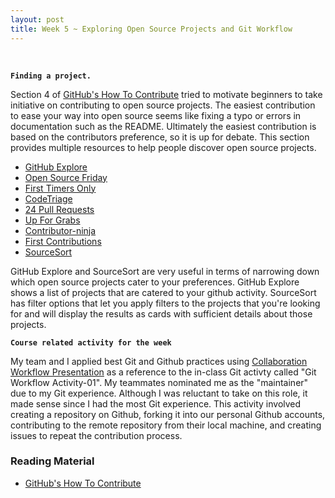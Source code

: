 ```yaml
---
layout: post
title: Week 5 ~ Exploring Open Source Projects and Git Workflow
---
```

<br>

**`Finding a project.`**  

Section 4 of [GitHub's How To Contribute](https://opensource.guide/how-to-contribute/#finding-a-project-to-contribute-to) tried to motivate beginners to take initiative on contributing to open source projects. The easiest contribution to ease your way into open source seems like fixing a typo or errors in documentation such as the README. Ultimately the easiest contribution is based on the contributors preference, so it is up for debate. This section provides multiple resources to help people discover open source projects. 
- [GitHub Explore](https://github.com/explore/)
- [Open Source Friday](https://opensourcefriday.com/)
- [First Timers Only](https://www.firsttimersonly.com/)
- [CodeTriage](https://www.codetriage.com/)
- [24 Pull Requests](https://24pullrequests.com/)
- [Up For Grabs](https://up-for-grabs.net/)
- [Contributor-ninja](https://contributor.ninja/)
- [First Contributions](https://firstcontributions.github.io/)
- [SourceSort](https://www.sourcesort.com/)

GitHub Explore and SourceSort are very useful in terms of narrowing down which open source projects cater to your preferences. GitHub Explore shows a list of projects that are catered to your github activity. SourceSort has filter options that let you apply filters to the projects that you're looking for and will display the results as cards with sufficient details about those projects. 
<br>


**`Course related activity for the week`**

My team and I applied best Git and Github practices using [Collaboration Workflow Presentation](http://www.compsci.hunter.cuny.edu/~sweiss/course_materials/csci395.86/slides/github-workflow-presentation.pdf) as a reference to the in-class Git activty called "Git Workflow Activity-01". My teammates nominated me as the "maintainer" due to my Git experience. Although I was reluctant to take on this role, it made sense since I had the most Git experience. This activity involved creating a repository on Github, forking it into our personal Github accounts, contributing to the remote repository from their local machine, and creating issues to repeat the contribution process. 
<br>

### Reading Material
- [GitHub's How To Contribute](https://opensource.guide/how-to-contribute/#finding-a-project-to-contribute-to)
